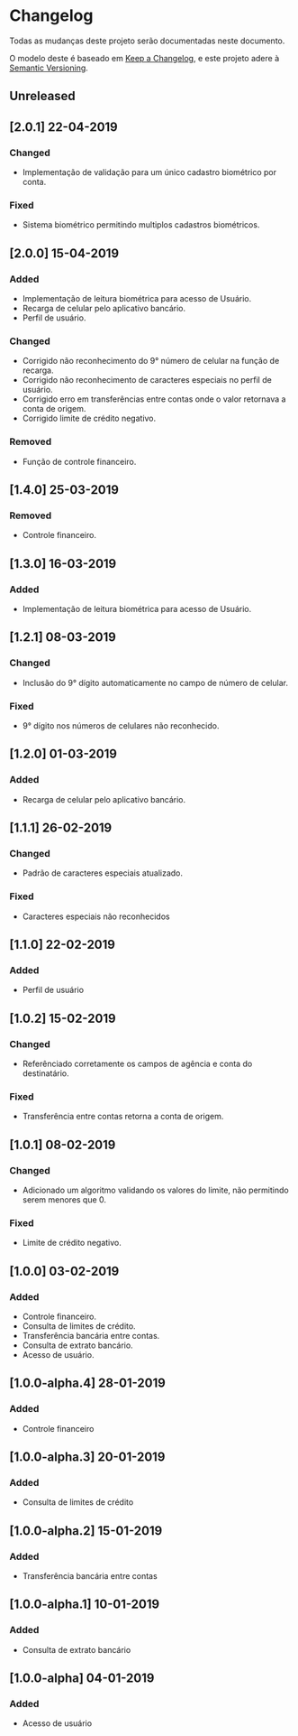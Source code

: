 # Changelog
Todas as mudanças deste projeto serão documentadas neste documento.

O modelo deste é baseado em [Keep a Changelog](https://keepachangelog.com/en/1.0.0/),
e este projeto adere à [Semantic Versioning](https://semver.org/spec/v2.0.0.html).

## Unreleased
## [2.0.1] 22-04-2019
### Changed
- Implementação de validação para um único cadastro biométrico por conta.

### Fixed
- Sistema biométrico permitindo multiplos cadastros biométricos.

## [2.0.0] 15-04-2019
### Added
- Implementação de leitura biométrica para acesso de Usuário.
- Recarga de celular pelo aplicativo bancário. 
- Perfil de usuário.

### Changed
- Corrigido não reconhecimento do 9° número de celular na função de recarga.
- Corrigido não reconhecimento de caracteres especiais no perfil de usuário.
- Corrigido erro em transferências entre contas onde o valor retornava a conta de origem.
- Corrigido limite de crédito negativo.

### Removed
- Função de controle financeiro.

## [1.4.0] 25-03-2019
### Removed
- Controle financeiro.

## [1.3.0] 16-03-2019
### Added
- Implementação de leitura biométrica para acesso de Usuário.

## [1.2.1] 08-03-2019
### Changed
- Inclusão do 9° dígito automaticamente no campo de número de celular.

### Fixed
- 9° dígito nos números de celulares não reconhecido.

## [1.2.0] 01-03-2019
### Added
- Recarga de celular pelo aplicativo bancário. 

## [1.1.1] 26-02-2019
### Changed
- Padrão de caracteres especiais atualizado.

### Fixed
- Caracteres especiais não reconhecidos

## [1.1.0] 22-02-2019
### Added
- Perfil de usuário

## [1.0.2] 15-02-2019
### Changed
- Referênciado corretamente os campos de agência e conta do destinatário.

### Fixed
- Transferência entre contas retorna a conta de origem.

## [1.0.1] 08-02-2019
### Changed
- Adicionado um algoritmo validando os valores do limite, não permitindo serem menores que 0.

### Fixed
- Limite de crédito negativo.

## [1.0.0] 03-02-2019
### Added
- Controle financeiro.
- Consulta de limites de crédito.
- Transferência bancária entre contas.
- Consulta de extrato bancário.
- Acesso de usuário.

## [1.0.0-alpha.4] 28-01-2019
### Added
- Controle financeiro

## [1.0.0-alpha.3] 20-01-2019
### Added
- Consulta de limites de crédito

## [1.0.0-alpha.2] 15-01-2019
### Added
- Transferência bancária entre contas

## [1.0.0-alpha.1] 10-01-2019
### Added
- Consulta de extrato bancário

## [1.0.0-alpha] 04-01-2019
### Added
- Acesso de usuário
